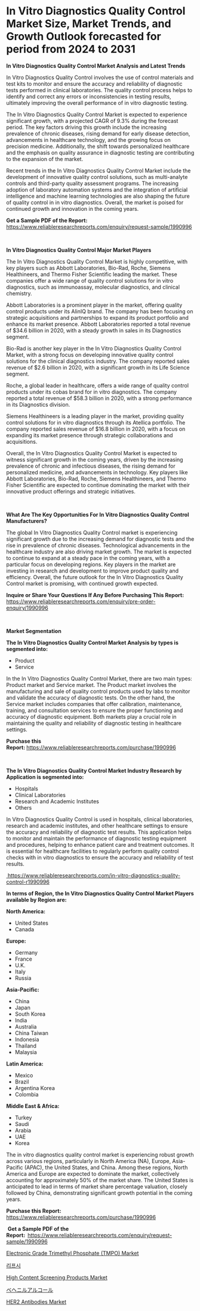 <p><h1>In Vitro Diagnostics Quality Control Market Size, Market Trends, and Growth Outlook forecasted for period from 2024 to 2031</h1></p><p><strong>In Vitro Diagnostics Quality Control Market Analysis and Latest Trends</strong></p>
<p><p>In Vitro Diagnostics Quality Control involves the use of control materials and test kits to monitor and ensure the accuracy and reliability of diagnostic tests performed in clinical laboratories. The quality control process helps to identify and correct any errors or inconsistencies in testing results, ultimately improving the overall performance of in vitro diagnostic testing.</p><p>The In Vitro Diagnostics Quality Control Market is expected to experience significant growth, with a projected CAGR of 9.3% during the forecast period. The key factors driving this growth include the increasing prevalence of chronic diseases, rising demand for early disease detection, advancements in healthcare technology, and the growing focus on precision medicine. Additionally, the shift towards personalized healthcare and the emphasis on quality assurance in diagnostic testing are contributing to the expansion of the market.</p><p>Recent trends in the In Vitro Diagnostics Quality Control Market include the development of innovative quality control solutions, such as multi-analyte controls and third-party quality assessment programs. The increasing adoption of laboratory automation systems and the integration of artificial intelligence and machine learning technologies are also shaping the future of quality control in in vitro diagnostics. Overall, the market is poised for continued growth and innovation in the coming years.</p></p>
<p><strong>Get a Sample PDF of the Report:&nbsp;</strong> <a href="https://www.reliableresearchreports.com/enquiry/request-sample/1990996">https://www.reliableresearchreports.com/enquiry/request-sample/1990996</a></p>
<p>&nbsp;</p>
<p><strong>In Vitro Diagnostics Quality Control Major Market Players</strong></p>
<p><p>The In Vitro Diagnostics Quality Control Market is highly competitive, with key players such as Abbott Laboratories, Bio-Rad, Roche, Siemens Healthineers, and Thermo Fisher Scientific leading the market. These companies offer a wide range of quality control solutions for in vitro diagnostics, such as immunoassay, molecular diagnostics, and clinical chemistry.</p><p>Abbott Laboratories is a prominent player in the market, offering quality control products under its AlinIQ brand. The company has been focusing on strategic acquisitions and partnerships to expand its product portfolio and enhance its market presence. Abbott Laboratories reported a total revenue of $34.6 billion in 2020, with a steady growth in sales in its Diagnostics segment.</p><p>Bio-Rad is another key player in the In Vitro Diagnostics Quality Control Market, with a strong focus on developing innovative quality control solutions for the clinical diagnostics industry. The company reported sales revenue of $2.6 billion in 2020, with a significant growth in its Life Science segment.</p><p>Roche, a global leader in healthcare, offers a wide range of quality control products under its cobas brand for in vitro diagnostics. The company reported a total revenue of $58.3 billion in 2020, with a strong performance in its Diagnostics division.</p><p>Siemens Healthineers is a leading player in the market, providing quality control solutions for in vitro diagnostics through its Atellica portfolio. The company reported sales revenue of $16.8 billion in 2020, with a focus on expanding its market presence through strategic collaborations and acquisitions.</p><p>Overall, the In Vitro Diagnostics Quality Control Market is expected to witness significant growth in the coming years, driven by the increasing prevalence of chronic and infectious diseases, the rising demand for personalized medicine, and advancements in technology. Key players like Abbott Laboratories, Bio-Rad, Roche, Siemens Healthineers, and Thermo Fisher Scientific are expected to continue dominating the market with their innovative product offerings and strategic initiatives.</p></p>
<p>&nbsp;</p>
<p><strong>What Are The Key Opportunities For In Vitro Diagnostics Quality Control Manufacturers?</strong></p>
<p><p>The global In Vitro Diagnostics Quality Control market is experiencing significant growth due to the increasing demand for diagnostic tests and the rise in prevalence of chronic diseases. Technological advancements in the healthcare industry are also driving market growth. The market is expected to continue to expand at a steady pace in the coming years, with a particular focus on developing regions. Key players in the market are investing in research and development to improve product quality and efficiency. Overall, the future outlook for the In Vitro Diagnostics Quality Control market is promising, with continued growth expected.</p></p>
<p><strong>Inquire or Share Your Questions If Any Before Purchasing This Report:</strong> <a href="https://www.reliableresearchreports.com/enquiry/pre-order-enquiry/1990996">https://www.reliableresearchreports.com/enquiry/pre-order-enquiry/1990996</a></p>
<p>&nbsp;</p>
<p><strong>Market Segmentation</strong></p>
<p><strong>The In Vitro Diagnostics Quality Control Market Analysis by types is segmented into:</strong></p>
<p><ul><li>Product</li><li>Service</li></ul></p>
<p><p>In the In Vitro Diagnostics Quality Control Market, there are two main types: Product market and Service market. The Product market involves the manufacturing and sale of quality control products used by labs to monitor and validate the accuracy of diagnostic tests. On the other hand, the Service market includes companies that offer calibration, maintenance, training, and consultation services to ensure the proper functioning and accuracy of diagnostic equipment. Both markets play a crucial role in maintaining the quality and reliability of diagnostic testing in healthcare settings.</p></p>
<p><strong>Purchase this Report:&nbsp;</strong><a href="https://www.reliableresearchreports.com/purchase/1990996">https://www.reliableresearchreports.com/purchase/1990996</a></p>
<p>&nbsp;</p>
<p><strong>The In Vitro Diagnostics Quality Control Market Industry Research by Application is segmented into:</strong></p>
<p><ul><li>Hospitals</li><li>Clinical Laboratories</li><li>Research and Academic Institutes</li><li>Others</li></ul></p>
<p><p>In Vitro Diagnostics Quality Control is used in hospitals, clinical laboratories, research and academic institutes, and other healthcare settings to ensure the accuracy and reliability of diagnostic test results. This application helps to monitor and maintain the performance of diagnostic testing equipment and procedures, helping to enhance patient care and treatment outcomes. It is essential for healthcare facilities to regularly perform quality control checks with in vitro diagnostics to ensure the accuracy and reliability of test results.</p></p>
<p><a href="https://www.reliableresearchreports.com/in-vitro-diagnostics-quality-control-r1990996">&nbsp;https://www.reliableresearchreports.com/in-vitro-diagnostics-quality-control-r1990996</a></p>
<p><strong>In terms of Region, the In Vitro Diagnostics Quality Control Market Players available by Region are:</strong></p>
<p>
    <p> <strong> North America: </strong>
        <ul>
            <li>United States</li>
            <li>Canada</li>
        </ul>
        </p> 
    <p> <strong> Europe: </strong>
        <ul>
            <li>Germany</li>
            <li>France</li>
            <li>U.K.</li>
            <li>Italy</li>
            <li>Russia</li>
        </ul>
        </p> 
    <p> <strong> Asia-Pacific: </strong>
        <ul>
            <li>China</li>
            <li>Japan</li>
            <li>South Korea</li>
            <li>India</li>
            <li>Australia</li>
            <li>China Taiwan</li>
            <li>Indonesia</li>
            <li>Thailand</li>
            <li>Malaysia</li>
        </ul>
        </p> 
    <p> <strong> Latin America: </strong>
        <ul>
            <li>Mexico</li>
            <li>Brazil</li>
            <li>Argentina Korea</li>
            <li>Colombia</li>
        </ul>
        </p> 
    <p> <strong> Middle East & Africa: </strong>
        <ul>
            <li>Turkey</li>
            <li>Saudi</li>
            <li>Arabia</li>
            <li>UAE</li>
            <li>Korea</li>
        </ul>
    </p>
    </p>
<p><p>The in vitro diagnostics quality control market is experiencing robust growth across various regions, particularly in North America (NA), Europe, Asia-Pacific (APAC), the United States, and China. Among these regions, North America and Europe are expected to dominate the market, collectively accounting for approximately 50% of the market share. The United States is anticipated to lead in terms of market share percentage valuation, closely followed by China, demonstrating significant growth potential in the coming years.</p></p>
<p><strong>Purchase this Report: </strong><a href="https://www.reliableresearchreports.com/purchase/1990996">https://www.reliableresearchreports.com/purchase/1990996</a></p>
<p>&nbsp;<strong>Get a Sample PDF of the Report:&nbsp;&nbsp;</strong><a href="https://www.reliableresearchreports.com/enquiry/request-sample/1990996">https://www.reliableresearchreports.com/enquiry/request-sample/1990996</a></p>
<p><strong></strong></p>
<p><p><a href="https://issuu.com/reportprime-2/docs/electronic-grade-trimethyl-phosphate-tmpo-market-s">Electronic Grade Trimethyl Phosphate (TMPO) Market</a></p><p><a href="https://github.com/wallacBahrtyinger567686/Market-Research-Report-List-1/blob/main/834760742438.md">리프시</a></p><p><a href="https://github.com/jodemen/Market-Research-Report-List-2/blob/main/high-content-screening-products-market.md">High Content Screening Products Market</a></p><p><a href="https://github.com/kegley4963/Market-Research-Report-List-1/blob/main/172050946539.md">ベヘニルアルコール</a></p><p><a href="https://github.com/jj19131/Market-Research-Report-List-2/blob/main/her2-antibodies-market.md">HER2 Antibodies Market</a></p></p>